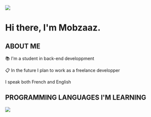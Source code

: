 <img align="center" src="https://github.com/Mobzaaz/Mobzaaz/blob/main/githubBanniere.png"/>

# Hi there, I'm Mobzaaz.

## ABOUT ME
📚 I'm a student in back-end developpment

📋 In the future I plan to work as a freelance developper

I speak both French and English

## PROGRAMMING LANGUAGES I'M LEARNING

<img align="center" src="https://github.com/Mobzaaz/Mobzaaz/blob/main/qzdzqd.png"/>

